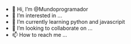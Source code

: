 - 👋 Hi, I’m @Mundoprogramador
- 👀 I’m interested in ...
- 🌱 I’m currently learning python and javascripit
- 💞️ I’m looking to collaborate on ...
- 📫 How to reach me ...

<!---
Mundoprogramador/Mundoprogramador is a ✨ special ✨ repository because its `README.md` (this file) appears on your GitHub profile.
You can click the Preview link to take a look at your changes.
--->
